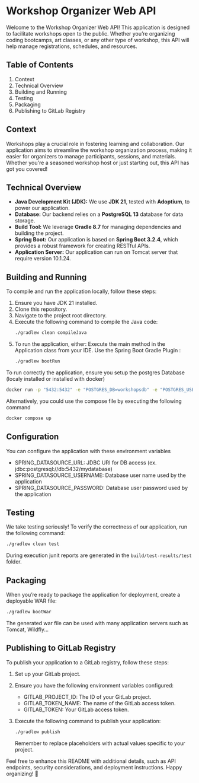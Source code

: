 # Workshop Organizer Web API

Welcome to the Workshop Organizer Web API! This application is designed to facilitate workshops open to the public. Whether you’re organizing coding bootcamps, art classes, or any other type of workshop, this API will help manage registrations, schedules, and resources.

## Table of Contents

1. Context
2. Technical Overview
3. Building and Running
4. Testing
5. Packaging
6. Publishing to GitLab Registry

## Context

Workshops play a crucial role in fostering learning and collaboration. Our application aims to streamline the workshop organization process, making it easier for organizers to manage participants, sessions, and materials. Whether you're a seasoned workshop host or just starting out, this API has got you covered!

## Technical Overview

- **Java Development Kit (JDK):** We use **JDK 21**, tested with **Adoptium**, to power our application.
- **Database:** Our backend relies on a **PostgreSQL 13** database for data storage.
- **Build Tool:** We leverage **Gradle 8.7** for managing dependencies and building the project.
- **Spring Boot:** Our application is based on **Spring Boot 3.2.4**, which provides a robust framework for creating RESTful APIs.
- **Application Server:** Our application can run on Tomcat server that require version 10.1.24.

## Building and Running

To compile and run the application locally, follow these steps:

1. Ensure you have JDK 21 installed.
2. Clone this repository.
3. Navigate to the project root directory.
4. Execute the following command to compile the Java code:
   ```bash
   ./gradlew clean compileJava
   ```
5. To run the application, either:
   Execute the main method in the Application class from your IDE.
   Use the Spring Boot Gradle Plugin :
   ```bash
   ./gradlew bootRun
   ```

To run correctly the application, ensure you setup the postgres Database (localy installed or installed with docker)

```bash
docker run -p "5432:5432" -e "POSTGRES_DB=workshopsdb" -e "POSTGRES_USER=workshops_user" -e "POSTGRES_PASSWORD=oc2024" postgres:13

```

Alternatively, you could use the compose file by executing the following command

```bash
docker compose up
```

## Configuration

You can configure the application with these environment variables

- SPRING_DATASOURCE_URL: JDBC URI for DB access (ex. jdbc:postgresql://db:5432/mydatabase)
- SPRING_DATASOURCE_USERNAME: Database user name used by the application
- SPRING_DATASOURCE_PASSWORD: Database user password used by the application

## Testing

We take testing seriously! To verify the correctness of our application, run the following command:

```bash
./gradlew clean test
```

During execution junit reports are generated in the `build/test-results/test` folder.

## Packaging

When you’re ready to package the application for deployment, create a deployable WAR file:

```bash
./gradlew bootWar
```

The generated war file can be used with many application servers such as Tomcat, Wildfly...

## Publishing to GitLab Registry

To publish your application to a GitLab registry, follow these steps:

1. Set up your GitLab project.
2. Ensure you have the following environment variables configured:

   - GITLAB_PROJECT_ID: The ID of your GitLab project.
   - GITLAB_TOKEN_NAME: The name of the GitLab access token.
   - GITLAB_TOKEN: Your GitLab access token.

3. Execute the following command to publish your application:
   ```bash
   ./gradlew publish
   ```
   Remember to replace placeholders with actual values specific to your project.

Feel free to enhance this README with additional details, such as API endpoints, security considerations, and deployment instructions. Happy organizing! 🚀
